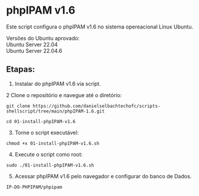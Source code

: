 # phpIPAM v1.6
Este script configura o phpIPAM v1.6 no sistema opereacional Linux Ubuntu.

Versões do Ubuntu aprovado: </br>
Ubuntu Server 22.04</br>
Ubuntu Server 22.04.6</br>

## Etapas:

1. Instalar do phpIPAM v1.6 via script.

2 Clone o repositório e navegue até o diretório:

`git clone https://github.com/danielselbachtechofc/scripts-shellscript/tree/main/phpIPAM-1.6.git`

`cd 01-install-phpIPAM-v1.6`

3. Torne o script executável:

`chmod +x 01-install-phpIPAM-v1.6.sh`

4. Execute o script como root:

`sudo ./01-install-phpIPAM-v1.6.sh`

5. Acessar phpIPAM v1.6 pelo navegador e configurar do banco de Dados.

`IP-DO-PHPIPAM/phpipam`
